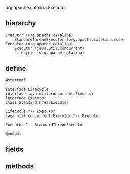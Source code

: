 org.apache.catalina.Executor
## hierarchy
```
Executor (org.apache.catalina)
    StandardThreadExecutor (org.apache.catalina.core)
Executor (org.apache.catalina)
    Executor (java.util.concurrent)
    Lifecycle (org.apache.catalina)
```

## define
```plantuml
@startuml

interface Lifecycle
interface java.util.concurrent.Executor
interface Executor
class StandardThreadExecutor

Lifecycle ^-- Executor
java.util.concurrent.Executor ^-- Executor

Executor ^.. StandardThreadExecutor

@enduml
```

## fields


## methods